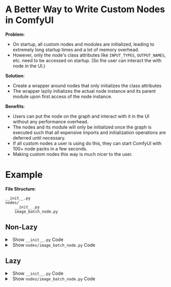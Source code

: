 # A Better Way to Write Custom Nodes in ComfyUI

**Problem**:

- On startup, all custom nodes and modules are initialized, leading to extremely long startup times and a lot of memory overhead.
- However, only the node's class attributes like `INPUT_TYPES`, `OUTPUT_NAMES`, etc. need to be accessed on startup. (So the user can interact the with node in the UI.)

**Solution**: 

- Create a wrapper around nodes that only initializes the class attributes
- The wrapper lazily initializes the actual node instance and its parent module upon first access of the node instance.

**Benefits**:

- Users can put the node on the graph and interact with it in the UI without any performance overhead.
- The nodes and its module will only be initialized once the graph is executed such that all expensive imports and initialization operations are deferred until necessary.
- If all custom nodes a user is using do this, they can start ComfyUI with 100+ node packs in a few seconds.
- Making custom nodes this way is much nicer to the user.

# Example


**File Structure**:

```
__init__.py
nodes/
    __init__.py
    image_batch_node.py
```

## Non-Lazy


<details>

<summary>&nbsp; Show <code>__init__.py</code> Code</summary>


<br>


```python
# /__init__.py

from .nodes.image_batch_node import ImageBatch

NODE_CLASS_MAPPINGS = {
    "ImageBatch": ImageBatch,
}

NODE_DISPLAY_NAME_MAPPINGS = {
    "ImageBatch": "Batch Images",
}
```


<br>


</details>


<details>

<summary>&nbsp; Show <code>nodes/image_batch_node.py</code> Code</summary>


<br>


```python
# /nodes/image_batch_node.py

import torch
import comfy.utils


class ImageBatch:

    @classmethod
    def INPUT_TYPES(s):
        return {"required": {"image1": ("IMAGE",), "image2": ("IMAGE",)}}

    RETURN_TYPES = ("IMAGE",)
    FUNCTION = "batch"

    CATEGORY = "image"

    def batch(self, image1, image2):
        if image1.shape[1:] != image2.shape[1:]:
            image2 = comfy.utils.common_upscale(
                image2.movedim(-1, 1),
                image1.shape[2],
                image1.shape[1],
                "bilinear",
                "center",
            ).movedim(1, -1)
        s = torch.cat((image1, image2), dim=0)
        return (s,)
```

<br>


</details>


## Lazy

<details>

<summary>&nbsp; Show <code>__init__.py</code> Code</summary>


<br>



```python
import os
import importlib

MODULE_NAME = os.path.basename(os.path.dirname((__file__)))


def init_node(node_module_path, node_class_name):
    print(f"Initializing node: {node_module_path}.{node_class_name}")
    module = importlib.import_module(f"{MODULE_NAME}.{node_module_path}")
    return getattr(module, node_class_name)()


class LazyNode:
    def __init__(self):
        self.NODE_INSTANCE = None

    def __getattr__(self, name):
        class_name = self.__class__.__name__
        if self.NODE_INSTANCE is None:
            self.NODE_INSTANCE = init_node(self.MODULE_PATH, class_name)
        return getattr(self.NODE_INSTANCE, name)


class ImageBatch(LazyNode):
    @classmethod
    def INPUT_TYPES(s):
        return {"required": {"image1": ("IMAGE",), "image2": ("IMAGE",)}}

    RETURN_TYPES = ("IMAGE",)
    FUNCTION = "batch"
    CATEGORY = "image"

    MODULE_PATH = "nodes.image_batch_node"


NODE_CLASS_MAPPINGS = {
    "ImageBatch1": ImageBatch,
}

NODE_DISPLAY_NAME_MAPPINGS = {
    "ImageBatch1": "Lazy Batch Images",
}
```

<br>



</details>

<details>

<summary>&nbsp; Show <code>nodes/image_batch_node.py</code> Code</summary>


<br>


```python
# /nodes/image_batch_node.py

import torch
import comfy.utils


class ImageBatch:
    def batch(self, image1, image2):
        if image1.shape[1:] != image2.shape[1:]:
            image2 = comfy.utils.common_upscale(
                image2.movedim(-1, 1),
                image1.shape[2],
                image1.shape[1],
                "bilinear",
                "center",
            ).movedim(1, -1)
        s = torch.cat((image1, image2), dim=0)
        return (s,)
```


<br>


</details>